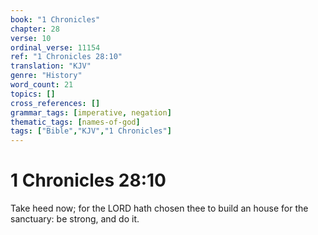 ```yaml
---
book: "1 Chronicles"
chapter: 28
verse: 10
ordinal_verse: 11154
ref: "1 Chronicles 28:10"
translation: "KJV"
genre: "History"
word_count: 21
topics: []
cross_references: []
grammar_tags: [imperative, negation]
thematic_tags: [names-of-god]
tags: ["Bible","KJV","1 Chronicles"]
---
```


# 1 Chronicles 28:10

Take heed now; for the LORD hath chosen thee to build an house for the sanctuary: be strong, and do it.
